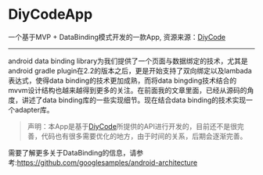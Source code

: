 # DiyCodeApp
一个基于MVP + DataBinding模式开发的一款App, 资源来源：[DiyCode](https://www.diycode.cc/)

---

android data binding library为我们提供了一个页面与数据绑定的技术，尤其是android gradle plugin在2.2的版本之后，更是开始支持了双向绑定以及lambada表达式，使得data binding的技术更加成熟，而将data bingding技术结合的mvvm设计结构也越来越得到更多的关注。在前面我的文章里面，已经从源码的角度，讲述了data binding库的一些实现细节。现在结合data binding的技术实现一个adapter库。

> 声明：本App是基于[DiyCode](https://www.diycode.cc/)所提供的API进行开发的，目前还不是很完善，代码也有很多需要优化的地方，由于时间的关系，后期会逐渐完善。

需要了解更多关于DataBinding的信息，请参考:https://github.com/googlesamples/android-architecture
